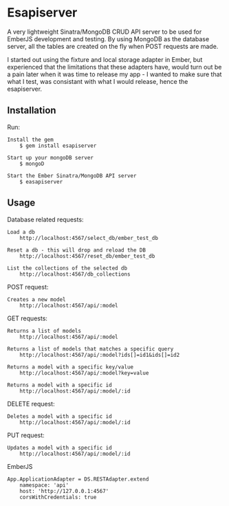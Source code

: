 # Esapiserver

A very lightweight Sinatra/MongoDB CRUD API server to be used for EmberJS development and testing. By using MongoDB as the database server, all the tables are created on the fly when POST requests are made.

I started out using the fixture and local storage adapter in Ember, but experienced that the limitations that these adapters have, would turn out be a pain later when it was time to release my app - I wanted to make sure that what I test, was consistant with what I would release, hence the esapiserver. 

## Installation

Run:

	Install the gem
    	$ gem install esapiserver
    
    Start up your mongoDB server   
    	$ mongoD
    	
    Start the Ember Sinatra/MongoDB API server
    	$ easapiserver

## Usage

Database related requests:

	Load a db
		http://localhost:4567/select_db/ember_test_db
		
	Reset a db - this will drop and reload the DB
		http://localhost:4567/reset_db/ember_test_db
		
	List the collections of the selected db
		http://localhost:4567/db_collections
	
	
POST request:

	Creates a new model
		http://localhost:4567/api/:model
	
	
GET requests:

	Returns a list of models
		http://localhost:4567/api/:model
	
	Returns a list of models that matches a specific query
		http://localhost:4567/api/:model?ids[]=id1&ids[]=id2
	
	Returns a model with a specific key/value
		http://localhost:4567/api/:model?key=value
		
	Returns a model with a specific id
		http://localhost:4567/api/:model/:id
	
DELETE request:

	Deletes a model with a specific id
		http://localhost:4567/api/:model/:id
	
PUT request:

	Updates a model with a specific id
		http://localhost:4567/api/:model/:id
		

EmberJS

	App.ApplicationAdapter = DS.RESTAdapter.extend
    	namespace: 'api'
    	host: 'http://127.0.0.1:4567'
    	corsWithCredentials: true

